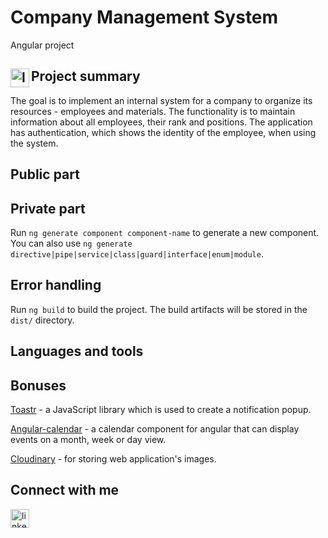 # Company Management System
Angular project


## Project summary <img align="left" alt="linkedin" width="30px" src="https://toppng.com/uploads/preview/summary-icon-png-summary-icon-blue-11563429408keqysu9dqe.png" />

The goal is to implement an internal system for a company to organize
its resources - employees and materials. The functionality is to maintain
information about all employees, their rank and positions. The application has authentication, which shows the identity of the employee,
when using the system.

## Public part



## Private part

Run `ng generate component component-name` to generate a new component. You can also use `ng generate directive|pipe|service|class|guard|interface|enum|module`.

## Error handling

Run `ng build` to build the project. The build artifacts will be stored in the `dist/` directory.

## Languages and tools

## Bonuses

[Toastr] - a JavaScript library which is used to create a notification popup.

[Angular-calendar] -  a calendar component for angular that can display events on a month, week or day view.

[Cloudinary] - for storing web application's images.

## Connect with me
[<img align="left" alt="linkedin" width="30px" src="https://cdn.icon-icons.com/icons2/2429/PNG/512/linkedin_logo_icon_147268.png" />][linkedin]

[Toastr]: https://www.npmjs.com/package/ngx-toastr
[Angular-calendar]: https://angular-calendar.com
[Cloudinary]: https://cloudinary.com
[linkedin]: https://www.linkedin.com/in/valentin-vasilev-849a8b1a6/


